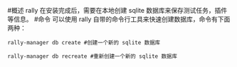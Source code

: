 #概述
rally 在安装完成后，需要在本地创建 sqlite 数据库来保存测试任务，插件等信息。
#命令
可以使用 rally 自带的命令行工具来快速创建数据库，命令有下面两种：
```
rally-manager db create #创建一个新的 sqlite 数据库

rally-manager db recreate #重新创建一个新的 sqlite 数据库
```
